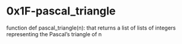 # 0x1F-pascal_triangle

function def pascal_triangle(n): that returns a list of lists of integers representing the Pascal’s triangle of n